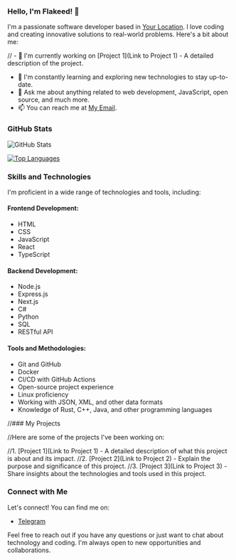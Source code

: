 ### Hello, I'm Flakeed! 👋

I'm a passionate software developer based in [Your Location](Odesa). I love coding and creating innovative solutions to real-world problems. Here's a bit about me:

// - 🔭 I'm currently working on [Project 1](Link to Project 1) - A detailed description of the project.
- 🌱 I'm constantly learning and exploring new technologies to stay up-to-date.
- 💬 Ask me about anything related to web development, JavaScript, open source, and much more.
- 📫 You can reach me at [My Email](mailto:flakeeed@gmail.com).

### GitHub Stats

![GitHub Stats](https://github-readme-stats.vercel.app/api?flakeed=flakeed&show_icons=true&theme=dark)

[![Top Languages](https://github-readme-stats.vercel.app/api/top-langs/?username=flakeed&layout=compact&theme=dark)](https://github.com/anuraghazra/github-readme-stats)

### Skills and Technologies

I'm proficient in a wide range of technologies and tools, including:

#### Frontend Development:
- HTML
- CSS
- JavaScript
- React
- TypeScript

#### Backend Development:
- Node.js
- Express.js
- Next.js
- C#
- Python
- SQL
- RESTful API

#### Tools and Methodologies:
- Git and GitHub
- Docker
- CI/CD with GitHub Actions
- Open-source project experience
- Linux proficiency
- Working with JSON, XML, and other data formats
- Knowledge of Rust, C++, Java, and other programming languages

//### My Projects

//Here are some of the projects I've been working on:

//1. [Project 1](Link to Project 1) - A detailed description of what this project is about and its impact.
//2. [Project 2](Link to Project 2) - Explain the purpose and significance of this project.
//3. [Project 3](Link to Project 3) - Share insights about the technologies and tools used in this project.

### Connect with Me

Let's connect! You can find me on:
- [Telegram](https://t.me/flakeed)

Feel free to reach out if you have any questions or just want to chat about technology and coding. I'm always open to new opportunities and collaborations.
